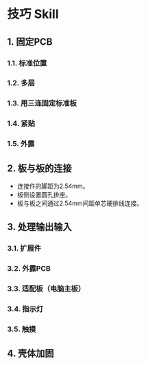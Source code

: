 # 技巧 Skill

## 1. 固定PCB

### 1.1. 标准位置

### 1.2. 多层

### 1.3. 用三连固定标准板

### 1.4. 紧贴

### 1.5. 外露

## 2. 板与板的连接

- 连接件的脚距为2.54mm。
- 板侧设置圆孔排座。
- 板与板之间通过2.54mm间距单芯硬排线连接。

## 3. 处理输出输入

### 3.1. 扩展件

### 3.2. 外露PCB

### 3.3. 适配板（电脑主板）

### 3.4. 指示灯

### 3.5. 触摸

## 4. 壳体加固

